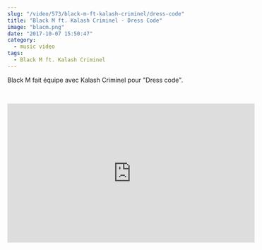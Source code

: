 ```yaml
--- 
slug: "/video/573/black-m-ft-kalash-criminel/dress-code"
title: "Black M ft. Kalash Criminel - Dress Code"
image: "blacm.png"
date: "2017-10-07 15:50:47"
category:
  - music video
tags:
  - Black M ft. Kalash Criminel
---
```

<p>Black M fait équipe avec Kalash Criminel pour "Dress code".</p><br/><p><iframe width="560" height="315" src="https://www.youtube.com/embed/LGU-oGEH8uM" frameborder="0" allowfullscreen></iframe></p>